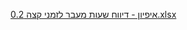 [איפיון - דיווח שעות מעבר לזמני קצה 0.2.xlsx](https://github.com/user-attachments/files/22087461/-.0.2.xlsx)
